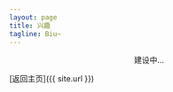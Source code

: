 ```yaml
---
layout: page
title: 兴趣
tagline: Biu~
---
```


<div style="text-align:center">建设中...</div>

[返回主页]({{ site.url }})
